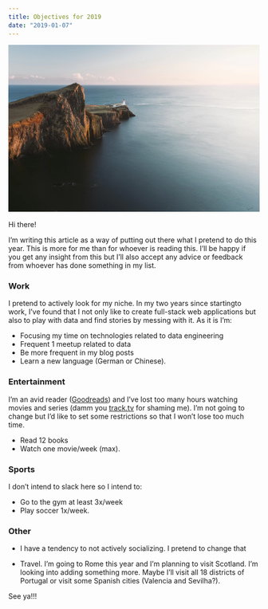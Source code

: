 ```yaml
---
title: Objectives for 2019
date: "2019-01-07"
---
```


![Kudos to Mike Smith in Unsplash](mike-smith-644465-unsplash.webp)


Hi there!

I’m writing this article as a way of putting out there what I pretend to do this year. This is more for me than for whoever is reading this. I’ll be happy if you get any insight from this but I’ll also accept any advice or feedback from whoever has done something in my list.

### Work

I pretend to actively look for my niche. In my two years since startingto work, I’ve found that I not only like to create full-stack web applications but also to play with data and find stories by messing with it. As it is I’m:
* Focusing my time on technologies related to data engineering
* Frequent 1 meetup related to data
* Be more frequent in my blog posts
* Learn a new language (German or Chinese).


### Entertainment

I’m an avid reader ([Goodreads](https://www.goodreads.com/jecabeda)) and I’ve lost too many hours watching movies and series (damm you [track.tv](https://trakt.tv/users/jecabeda) for shaming me). I’m not going to change but I’d like to set some restrictions so that I won’t lose too much time.
* Read 12 books
* Watch one movie/week (max).



### Sports

I don’t intend to slack here so I intend to:
* Go to the gym at least 3x/week
* Play soccer 1x/week.



### Other

* I have a tendency to not actively socializing. I pretend to change that

* Travel. I’m going to Rome this year and I’m planning to visit Scotland. I’m looking into adding something more. Maybe I’ll visit all 18 districts of Portugal or visit some Spanish cities (Valencia and Sevilha?).


See ya!!!
